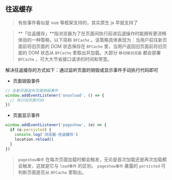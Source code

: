 ## 往返缓存

> 有些事件看似是 vue 等框架支持的，其实原生 js 早就支持了

> **「往返缓存」**指浏览器为了在页面间执行前进后退操作时能拥有更流畅体验的一种策略，以下简称 `BFCache` 。该策略具体表现为：当用户前往新页面前将旧页面的 DOM 状态保存在 `BFCache` 里，当用户返回旧页面前将旧页面的 DOM 状态从 `BFCache` 里取出并加载。大部分 `移动端浏览器` 都会部署 `BFCache` ，可大大节省接口请求的时间和带宽。

解决往返缓存的方式如下：通过监听页面的销毁或显示事件手动执行代码即可

- 页面销毁事件

```js
// 在新页面监听页面销毁事件
window.addEventListener('onunload', () => {
  // 执行旧页面代码
})
```

- 页面显示事件

```js
window.addEventListener('pageshow', (e) => {
  if (e.persisted) {
    console.log('浏览器-往返缓存')
    location.reload()
  }
})
```

> `pageshow事件` 在每次页面加载时都会触发，无论是首次加载还是再次加载都会触发，这就是它与 `load事件` 的区别。
> `pageshow事件` 暴露的 `persisted` 可判断页面是否从 `BFCache` 里取出。
